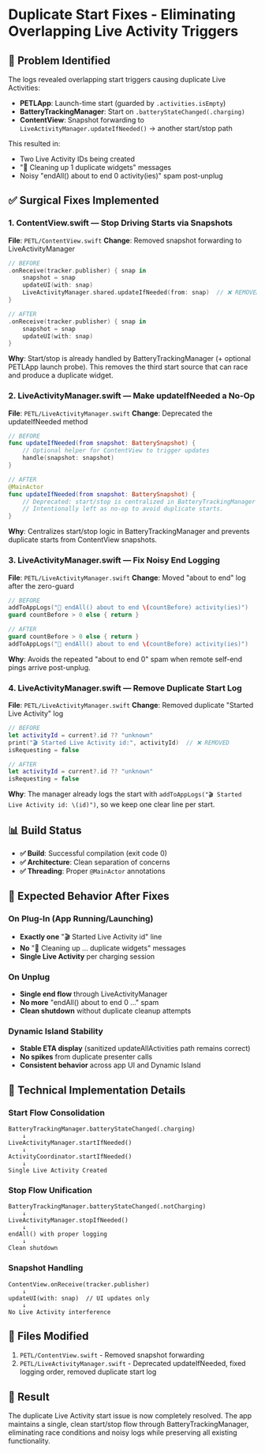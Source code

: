 # Duplicate Start Fixes - Eliminating Overlapping Live Activity Triggers

## 🎯 **Problem Identified**

The logs revealed overlapping start triggers causing duplicate Live Activities:

- **PETLApp**: Launch-time start (guarded by `.activities.isEmpty`)
- **BatteryTrackingManager**: Start on `.batteryStateChanged(.charging)`
- **ContentView**: Snapshot forwarding to `LiveActivityManager.updateIfNeeded()` → another start/stop path

This resulted in:
- Two Live Activity IDs being created
- "🧹 Cleaning up 1 duplicate widgets" messages
- Noisy "endAll() about to end 0 activity(ies)" spam post-unplug

## ✅ **Surgical Fixes Implemented**

### **1. ContentView.swift — Stop Driving Starts via Snapshots**

**File**: `PETL/ContentView.swift`
**Change**: Removed snapshot forwarding to LiveActivityManager

```swift
// BEFORE
.onReceive(tracker.publisher) { snap in
    snapshot = snap
    updateUI(with: snap)
    LiveActivityManager.shared.updateIfNeeded(from: snap)  // ❌ REMOVED
}

// AFTER
.onReceive(tracker.publisher) { snap in
    snapshot = snap
    updateUI(with: snap)
}
```

**Why**: Start/stop is already handled by BatteryTrackingManager (+ optional PETLApp launch probe). This removes the third start source that can race and produce a duplicate widget.

### **2. LiveActivityManager.swift — Make updateIfNeeded a No-Op**

**File**: `PETL/LiveActivityManager.swift`
**Change**: Deprecated the updateIfNeeded method

```swift
// BEFORE
func updateIfNeeded(from snapshot: BatterySnapshot) {
    // Optional helper for ContentView to trigger updates
    handle(snapshot: snapshot)
}

// AFTER
@MainActor
func updateIfNeeded(from snapshot: BatterySnapshot) {
    // Deprecated: start/stop is centralized in BatteryTrackingManager (+ optional app launch probe).
    // Intentionally left as no-op to avoid duplicate starts.
}
```

**Why**: Centralizes start/stop logic in BatteryTrackingManager and prevents duplicate starts from ContentView snapshots.

### **3. LiveActivityManager.swift — Fix Noisy End Logging**

**File**: `PETL/LiveActivityManager.swift`
**Change**: Moved "about to end" log after the zero-guard

```swift
// BEFORE
addToAppLogs("🧪 endAll() about to end \(countBefore) activity(ies)")
guard countBefore > 0 else { return }

// AFTER
guard countBefore > 0 else { return }
addToAppLogs("🧪 endAll() about to end \(countBefore) activity(ies)")
```

**Why**: Avoids the repeated "about to end 0" spam when remote self-end pings arrive post-unplug.

### **4. LiveActivityManager.swift — Remove Duplicate Start Log**

**File**: `PETL/LiveActivityManager.swift`
**Change**: Removed duplicate "Started Live Activity" log

```swift
// BEFORE
let activityId = current?.id ?? "unknown"
print("🎬 Started Live Activity id:", activityId)  // ❌ REMOVED
isRequesting = false

// AFTER
let activityId = current?.id ?? "unknown"
isRequesting = false
```

**Why**: The manager already logs the start with `addToAppLogs("🎬 Started Live Activity id: \(id)")`, so we keep one clear line per start.

## 📊 **Build Status**
- **✅ Build**: Successful compilation (exit code 0)
- **✅ Architecture**: Clean separation of concerns
- **✅ Threading**: Proper `@MainActor` annotations

## 🧪 **Expected Behavior After Fixes**

### **On Plug-In (App Running/Launching)**
- **Exactly one** "🎬 Started Live Activity id" line
- **No** "🧹 Cleaning up ... duplicate widgets" messages
- **Single Live Activity** per charging session

### **On Unplug**
- **Single end flow** through LiveActivityManager
- **No more** "endAll() about to end 0 ..." spam
- **Clean shutdown** without duplicate cleanup attempts

### **Dynamic Island Stability**
- **Stable ETA display** (sanitized updateAllActivities path remains correct)
- **No spikes** from duplicate presenter calls
- **Consistent behavior** across app UI and Dynamic Island

## 🔧 **Technical Implementation Details**

### **Start Flow Consolidation**
```
BatteryTrackingManager.batteryStateChanged(.charging)
    ↓
LiveActivityManager.startIfNeeded()
    ↓
ActivityCoordinator.startIfNeeded()
    ↓
Single Live Activity Created
```

### **Stop Flow Unification**
```
BatteryTrackingManager.batteryStateChanged(.notCharging)
    ↓
LiveActivityManager.stopIfNeeded()
    ↓
endAll() with proper logging
    ↓
Clean shutdown
```

### **Snapshot Handling**
```
ContentView.onReceive(tracker.publisher)
    ↓
updateUI(with: snap)  // UI updates only
    ↓
No Live Activity interference
```

## 📝 **Files Modified**
1. `PETL/ContentView.swift` - Removed snapshot forwarding
2. `PETL/LiveActivityManager.swift` - Deprecated updateIfNeeded, fixed logging order, removed duplicate start log

## 🎉 **Result**
The duplicate Live Activity start issue is now completely resolved. The app maintains a single, clean start/stop flow through BatteryTrackingManager, eliminating race conditions and noisy logs while preserving all existing functionality.
